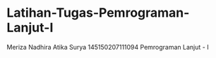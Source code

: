 # Latihan-Tugas-Pemrograman-Lanjut-I

Meriza Nadhira Atika Surya
145150207111094
Pemrograman Lanjut - I
